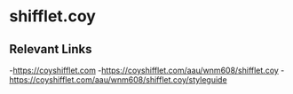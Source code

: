 #	shifflet.coy

## Relevant Links
-https://coyshifflet.com
-https://coyshifflet.com/aau/wnm608/shifflet.coy
-https://coyshifflet.com/aau/wnm608/shifflet.coy/styleguide


